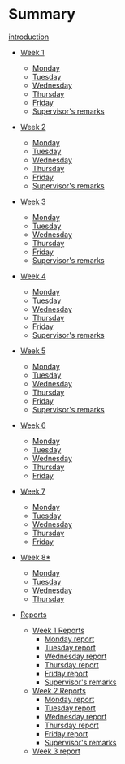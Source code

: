 # Summary

[introduction](introduction.md)


- [Week 1](week_1.md)
  - [Monday](20_06_2022.md)
  - [Tuesday](21_06_2022.md)
  - [Wednesday](22_06_2022.md)
  - [Thursday](23_06_2022.md)
  - [Friday](24_06_2022.md)
  - [Supervisor's remarks](week_1_remarks.md)  
- [Week 2](week_2_outline.md)
  - [Monday](27_06_2022.md)
  - [Tuesday](week_2_tuesday.md)
  - [Wednesday](week_2_wednesday.md)
  - [Thursday](week_2_thursday.md)
  - [Friday](week_2_friday.md)
  - [Supervisor's remarks]()
- [Week 3](week_3_outline.md)
  - [Monday](week_3_monday.md)
  - [Tuesday](week_3_tuesday.md)
  - [Wednesday](week_3_wednesday.md)
  - [Thursday](week_3_thursday.md)
  - [Friday](week_3_friday.md)
  - [Supervisor's remarks]()
- [Week 4](week_4_outline.md)
  - [Monday](week_4_monday.md)
  - [Tuesday](week_4_tuesday.md)
  - [Wednesday](week_4_wednesday.md)
  - [Thursday](week_4_thursday.md)
  - [Friday](week_4_friday.md)
  - [Supervisor's remarks]()
- [Week 5](week_5_outline.md)
  - [Monday](week_5_monday.md)
  - [Tuesday](week_5_tuesday.md)
  - [Wednesday](week_5_wednesday.md)
  - [Thursday](week_5_thursday.md)
  - [Friday](week_5_friday.md)
  - [Supervisor's remarks]()
- [Week 6](week_6.md)
  - [Monday](week_6_monday.md)
  - [Tuesday](week_6_tuesday.md)
  - [Wednesday](week_6_wednesday.md)
  - [Thursday](week_6_thursday.md)
  - [Friday](week_6_friday.md)
- [Week 7]()
  - [Monday](week_7_monday.md)
  - [Tuesday](weeek_7_tuesday.md)
  - [Wednesday](week_7_wednesday.md)
  - [Thursday](week_7_thursday.md)
  - [Friday](week_7_friday.md)
- [Week 8*](week_8_outline.md)
   - [Monday](week_8_monday.md)
   - [Tuesday](week_8_tuesday.md)
   - [Wednesday](week_8_wednesday.md)
   - [Thursday](week_8_thursday.md)

- [Reports](reports.md)
  - [Week 1 Reports]()
    - [Monday report]()
    - [Tuesday report](21_06_2022_report.md)
    - [Wednesday report](22_06_2022_report.md)
    - [Thursday report]()
    - [Friday report]()
    - [Supervisor's remarks]()  
  - [Week 2 Reports]()
    - [Monday report]()
    - [Tuesday report](week_2_tuesday_report.md)
    - [Wednesday report]()
    - [Thursday report]()
    - [Friday report]()
    - [Supervisor's remarks]()
  - [Week 3 report](week_3_report.md)
